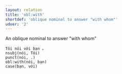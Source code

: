 ```yaml
---
layout: relation
title: 'obl:with'
shortdef: 'oblique nominal to answer "with whom"'
udver: '2'
---
```


An oblique nominal to answer "with whom"

~~~ sdparse
Tôi nói với bạn 。
nsubj(nói, Tôi)
punct(nói, .)
obl:with(nói, bạn)
case(bạn, với)
~~~

<!-- Interlanguage links updated Po 11. listopadu 2024, 20:11:22 CET -->
